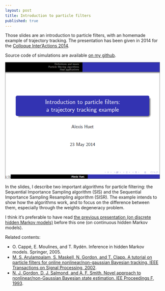 ```yaml
---
layout: post
title: Introduction to particle filters
published: true
---
```

Those slides are an introduction to particle filters, with an homemade example of trajectory tracking. The presentation has been given in 2014 for the <a href="http://interactions14.sciencesconf.org/" target="_blank">Colloque Inter’Actions 2014</a>.

Source code of simulations are available <a href="https://github.com/ahstat/introduction-particle-filters">on my github</a>.

<a href="../images/2014-7-11-Introduction-particle-filters/particle_filters_introduction.pdf" target="_blank"><img src = "../images/2014-7-11-Introduction-particle-filters/particle_filters_introduction.png"></a>



In the slides, I describe two important algorithms for particle filtering: the Sequential Importance Sampling algorithm (SIS) and the Sequential Importance Sampling Resampling algorithm (SISR). The example intends to show how the algorithms work, and to focus on the difference between them, especially through the weights degeneracy problem.

I think it’s preferable to have read <a href="https://ahstat.github.io/Introduction-hmm/">the previous presentation (on discrete hidden Markov models)</a> before this one (on continuous hidden Markov models).



Related contents:
<ul>
	<li>O. Cappé, E. Moulines, and T. Rydén. Inference in hidden Markov models. Springer, 2005.</li>
	<li><a href="../images/2014-7-11-Introduction-particle-filters/arulampalam2002tutorial_particle_filters.pdf" target="_blank">M. S. Arulampalam, S. Maskell, N. Gordon, and T. Clapp. A tutorial on particle filters for online nonlinear/non-gaussian Bayesian tracking. IEEE Transactions on Signal Processing, 2002</a>.</li>
	<li><a href="../images/2014-7-11-Introduction-particle-filters/gordon1993_particle_filters.pdf" target="_blank">N. J. Gordon, D. J. Salmond, and A. F. Smith. Novel approach to nonlinear/non-Gaussian Bayesian state estimation. IEE Proceedings F, 1993</a>.</li>
</ul>